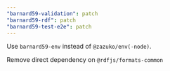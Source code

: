 ```yaml
---
"barnard59-validation": patch
"barnard59-rdf": patch
"barnard59-test-e2e": patch
---
```


Use `barnard59-env` instead of `@zazuko/env(-node)`.

Remove direct dependency on `@rdfjs/formats-common`
